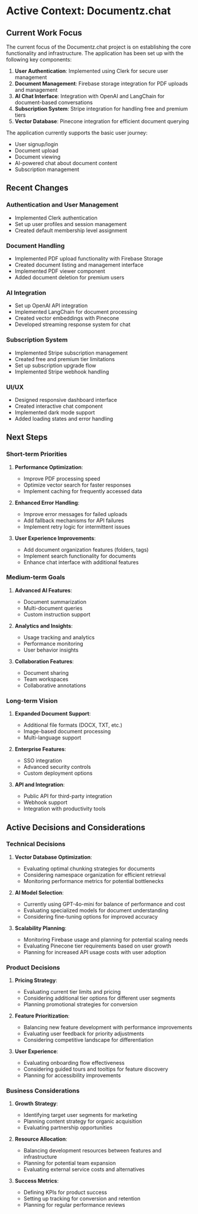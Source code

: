 # Active Context: Documentz.chat

## Current Work Focus

The current focus of the Documentz.chat project is on establishing the core functionality and infrastructure. The application has been set up with the following key components:

1. **User Authentication**: Implemented using Clerk for secure user management
2. **Document Management**: Firebase storage integration for PDF uploads and management
3. **AI Chat Interface**: Integration with OpenAI and LangChain for document-based conversations
4. **Subscription System**: Stripe integration for handling free and premium tiers
5. **Vector Database**: Pinecone integration for efficient document querying

The application currently supports the basic user journey:

- User signup/login
- Document upload
- Document viewing
- AI-powered chat about document content
- Subscription management

## Recent Changes

### Authentication and User Management

- Implemented Clerk authentication
- Set up user profiles and session management
- Created default membership level assignment

### Document Handling

- Implemented PDF upload functionality with Firebase Storage
- Created document listing and management interface
- Implemented PDF viewer component
- Added document deletion for premium users

### AI Integration

- Set up OpenAI API integration
- Implemented LangChain for document processing
- Created vector embeddings with Pinecone
- Developed streaming response system for chat

### Subscription System

- Implemented Stripe subscription management
- Created free and premium tier limitations
- Set up subscription upgrade flow
- Implemented Stripe webhook handling

### UI/UX

- Designed responsive dashboard interface
- Created interactive chat component
- Implemented dark mode support
- Added loading states and error handling

## Next Steps

### Short-term Priorities

1. **Performance Optimization**:

   - Improve PDF processing speed
   - Optimize vector search for faster responses
   - Implement caching for frequently accessed data

2. **Enhanced Error Handling**:

   - Improve error messages for failed uploads
   - Add fallback mechanisms for API failures
   - Implement retry logic for intermittent issues

3. **User Experience Improvements**:
   - Add document organization features (folders, tags)
   - Implement search functionality for documents
   - Enhance chat interface with additional features

### Medium-term Goals

1. **Advanced AI Features**:

   - Document summarization
   - Multi-document queries
   - Custom instruction support

2. **Analytics and Insights**:

   - Usage tracking and analytics
   - Performance monitoring
   - User behavior insights

3. **Collaboration Features**:
   - Document sharing
   - Team workspaces
   - Collaborative annotations

### Long-term Vision

1. **Expanded Document Support**:

   - Additional file formats (DOCX, TXT, etc.)
   - Image-based document processing
   - Multi-language support

2. **Enterprise Features**:

   - SSO integration
   - Advanced security controls
   - Custom deployment options

3. **API and Integration**:
   - Public API for third-party integration
   - Webhook support
   - Integration with productivity tools

## Active Decisions and Considerations

### Technical Decisions

1. **Vector Database Optimization**:

   - Evaluating optimal chunking strategies for documents
   - Considering namespace organization for efficient retrieval
   - Monitoring performance metrics for potential bottlenecks

2. **AI Model Selection**:

   - Currently using GPT-4o-mini for balance of performance and cost
   - Evaluating specialized models for document understanding
   - Considering fine-tuning options for improved accuracy

3. **Scalability Planning**:
   - Monitoring Firebase usage and planning for potential scaling needs
   - Evaluating Pinecone tier requirements based on user growth
   - Planning for increased API usage costs with user adoption

### Product Decisions

1. **Pricing Strategy**:

   - Evaluating current tier limits and pricing
   - Considering additional tier options for different user segments
   - Planning promotional strategies for conversion

2. **Feature Prioritization**:

   - Balancing new feature development with performance improvements
   - Evaluating user feedback for priority adjustments
   - Considering competitive landscape for differentiation

3. **User Experience**:
   - Evaluating onboarding flow effectiveness
   - Considering guided tours and tooltips for feature discovery
   - Planning for accessibility improvements

### Business Considerations

1. **Growth Strategy**:

   - Identifying target user segments for marketing
   - Planning content strategy for organic acquisition
   - Evaluating partnership opportunities

2. **Resource Allocation**:

   - Balancing development resources between features and infrastructure
   - Planning for potential team expansion
   - Evaluating external service costs and alternatives

3. **Success Metrics**:
   - Defining KPIs for product success
   - Setting up tracking for conversion and retention
   - Planning for regular performance reviews

